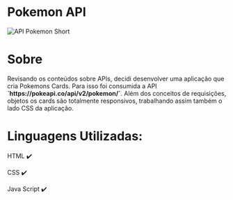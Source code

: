 # Pokemon API

![API Pokemon Short](https://user-images.githubusercontent.com/95001642/153931144-1e835879-188e-453d-9278-75d670ddd13d.gif)

<h1>Sobre</h1>
Revisando os conteúdos sobre APIs, decidi desenvolver uma aplicação que cria Pokemons Cards. Para isso foi consumida a API <b>`https://pokeapi.co/api/v2/pokemon/`</b>.
Além dos conceitos de requisições, objetos os cards são totalmente responsivos, trabalhando assim também o lado CSS da aplicação.

<h1>Linguagens Utilizadas:</h1>
<p>HTML ✔️</p> 
<p>CSS ✔️</p> 
<p>Java Script ✔️</p> 
